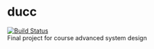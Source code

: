 # ducc
[![Build Status](https://travis-ci.com/Harel56/ducc.svg?branch=master)](https://travis-ci.com/Harel56/ducc)  
Final project for course advanced system design
